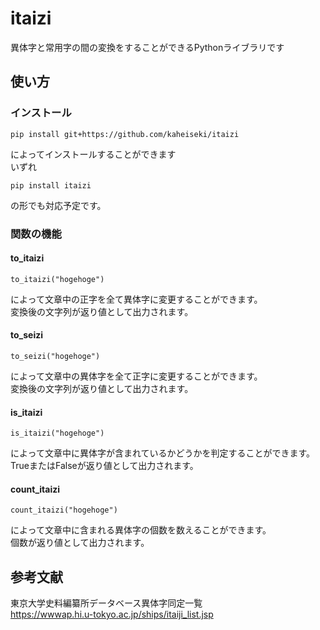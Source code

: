 # itaizi
異体字と常用字の間の変換をすることができるPythonライブラリです

<!-- ## demo -->


## 使い方
### インストール
```
pip install git+https://github.com/kaheiseki/itaizi
```
によってインストールすることができます  
いずれ
```
pip install itaizi
```
の形でも対応予定です。

### 関数の機能
#### to_itaizi
```
to_itaizi("hogehoge")
```
によって文章中の正字を全て異体字に変更することができます。  
変換後の文字列が返り値として出力されます。

#### to_seizi
```
to_seizi("hogehoge")
```
によって文章中の異体字を全て正字に変更することができます。  
変換後の文字列が返り値として出力されます。

#### is_itaizi
```
is_itaizi("hogehoge")
```
によって文章中に異体字が含まれているかどうかを判定することができます。  
TrueまたはFalseが返り値として出力されます。

#### count_itaizi
```
count_itaizi("hogehoge")
```
によって文章中に含まれる異体字の個数を数えることができます。  
個数が返り値として出力されます。


## 参考文献
東京大学史料編纂所データベース異体字同定一覧  
https://wwwap.hi.u-tokyo.ac.jp/ships/itaiji_list.jsp 